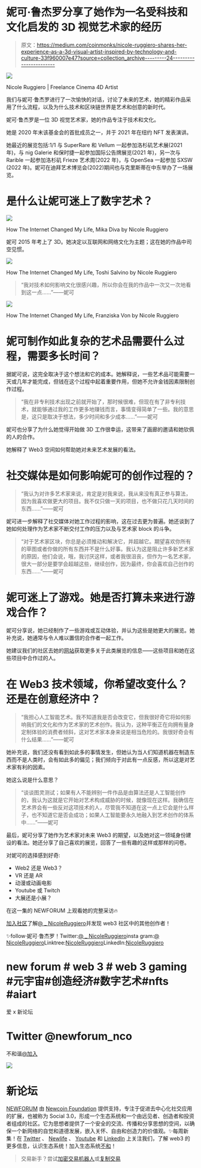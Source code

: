 # 妮可·鲁杰罗分享了她作为一名受科技和文化启发的 3D 视觉艺术家的经历

> 原文：<https://medium.com/coinmonks/nicole-ruggiero-shares-her-experience-as-a-3d-visual-artist-inspired-by-technology-and-culture-33f960007e47?source=collection_archive---------24----------------------->

![](img/cbf099d6e0b7d57606ee66a11da1ec2f.png)

Nicole Ruggiero | Freelance Cinema 4D Artist

我们与妮可·鲁杰罗进行了一次愉快的对话，讨论了未来的艺术，她的精彩作品采用了什么流程，以及为什么技术和区块链世界是艺术和创意的新时代。

妮可·鲁杰罗是一位 3D 视觉艺术家，她的作品专注于技术和文化。

她是 2020 年末该基金会的首批成员之一，并于 2021 年在纽约 NFT 发表演讲。

她最近的展览包括:1/1 与 SuperRare 和 Vellum 一起参加洛杉矶艺术展(2021 年)，与 nig Galerie 和保时捷一起参加国际公告牌展览(2021 年)，另一次与 Rarible 一起参加洛杉矶 Frieze 艺术周(2022 年)，与 OpenSea 一起参加 SXSW (2022 年)。妮可在迪拜艺术博览会(2022)期间也与克里斯蒂在中东举办了一场展览。

# 是什么让妮可迷上了数字艺术？

![](img/2521dffe0b2213badee684e895dab7df.png)

How The Internet Changed My Life, Mika Diva by Nicole Ruggiero

妮可 2015 年考上了 3D。她决定以互联网和网络文化为主题；这在她的作品中司空见惯。

![](img/00fcf2e82cda0abebbd088f13171df89.png)

How The Internet Changed My Life, Toshi Salvino by Nicole Ruggiero

> “我对技术如何影响文化很感兴趣，所以你会在我的作品中一次又一次地看到这一点……”——妮可

![](img/d9a655ee2d20f9154ac877a0e785a0bd.png)

How The Internet Changed My Life, Franziska Von by Nicole Ruggiero

# **妮可制作如此复杂的艺术品需要什么过程，需要多长时间？**

据妮可说，这完全取决于这个想法和它的成本。她解释说，一些艺术品可能需要一天或几年才能完成，但钱在这个过程中起着重要作用，但她不允许金钱因素限制创作过程。

> “我在非专利技术出现之前就开始了，那时候很难，但现在有了非专利技术，就能够通过我的工作更多地赚钱而言，事情变得简单了一些。我的意思是，这只是取决于想法，多少时间和多少成本……”——妮可

妮可也分享了为什么她觉得开始做 3D 工作很幸运，这带来了画廊的邀请和她钦佩的人的合作。

她解释了 Web3 空间如何帮助她对未来艺术发展的看法。

# **社交媒体是如何影响妮可的创作过程的？**

> “我认为对许多艺术家来说，肯定是对我来说，我从来没有真正参与算法，因为我喜欢做更大的项目。我不仅只做一天的项目，也不做只花几天时间的东西……”——妮可

妮可进一步解释了社交媒体对她工作过程的影响，这在过去更为普遍。她还谈到了她如何处理作为艺术家不断交付工作的压力以及与艺术家 block 的斗争。

> “对于艺术家区块，你总是必须推动和解决它，并超越它。期望喜欢你所有的草图或者你做的所有东西并不是什么好事。我认为这是阻止许多新艺术家的原因，他们会说，哦，我讨厌这样，或者我很沮丧，但作为一名艺术家，很大一部分是要学会超越这些，继续创作，因为最终，你会喜欢自己创作的东西……”——妮可

# 妮可迷上了游戏。她是否打算未来进行游戏合作？

妮可分享说，她已经制作了一些游戏或互动体验，并认为这些是她更大的展览。她补充说，她通常与令人难以置信的合作者一起工作。

她建议我们的社区去她的[网站](https://nicoleruggiero.com/)获取更多关于此类展览的信息——这些项目和她在这些项目中合作过的人。

# **在 Web3 技术领域，你希望改变什么？还是在创意经济中？**

> “我担心人工智能艺术。我不知道我是否会改变它，但我很好奇它将如何影响我们的文化和作为艺术家的艺术创作。我认为，这种平衡正在向拥有量身定制体验的消费者倾斜，这对艺术家本身来说是相当危险的。我很好奇会有什么结果……”——妮可

她补充说，我们还没有看到如此多的事情发生，但她认为当人们知道机器在制造东西而不是人类时，会有如此多的偏见；我们倾向于对此有一点反感，所以这是对艺术家有利的因素。

她这么说是什么意思？

> “谈谈图灵测试；如果有人不能辨别一件作品是由算法还是人工智能创作的，我认为这就是它开始对艺术构成威胁的时候，就像现在这样。我确信在艺术界会有一些反对这项技术的人，尽管我不知道在这一点上它会是什么样子，也不知道它是否会成功；如果人工智能要永久地融入到艺术创作的体系中……”——妮可

最后，妮可分享了她作为艺术家对未来 Web3 的期望，以及她对这一领域身份建设的看法。她还分享了自己喜欢的展览，回答了一些有趣的这样或那样的问卷。

对妮可的选择感到好奇:

*   Web2 还是 Web3？
*   VR 还是 AR
*   动漫或动画电影
*   Youtube 或 Twitch
*   大展还是小展？

在这一集的 NEWFORUM 上观看她的完整采访🔥

[加入社区](https://twitter.com/newforum_nco)了解[@ _ NicoleRuggiero](https://twitter.com/_NicoleRuggiero)并发现 web3 社区中的其他创作者！

✨follow·妮可·鲁杰罗！Twitter:[@ _ NicoleRuggiero](https://twitter.com/_NicoleRuggiero)insta gram:[@ NicoleRuggiero](https://www.instagram.com/stories/nicoleruggiero/2937462901128387483/)Linktree:[NicoleRuggiero](https://linktr.ee/nicoleruggiero)LinkedIn:[NicoleRuggiero](https://www.linkedin.com/in/nicole-ruggiero-52202168/)

# new forum # web 3 # web 3 gaming #元宇宙#创造经济#数字艺术#nfts #aiart

爱 x 新论坛

# Twitter @newforum_nco

不和谐[@加入](https://discord.gg/2K8tvVh8tM)

![](img/581fa0dadf192ffbba23cd90fd6c3fcd.png)

# 新论坛

[NEWFORUM](https://newforum.notion.site/newforum/Welcome-to-NEWFORUM-48f9661398ec4ec6a1af37fcc96dc926) 由 [Newcoin Foundation](https://newcoin.org/) 提供支持，专注于促进去中心化社交应用的扩展，也被称为 Social 3.0，形成一个生态系统和一个由远见者、创造者和投资者组成的社区。它为思想者提供了一个安全的交流、传播和分享思想的空间，以确保一个新网络的自觉和道德发展，嵌入关怀、自由和创造力的价值观。✨每周新集！在 [Twitter](https://twitter.com/newforum_nco) 、 [Newlife](https://newlife.io/) 、 [Youtube](https://www.youtube.com/channel/UCWvHyau1nIJBffmaaj6FmbQ) 和 [LinkedIn](https://www.linkedin.com/showcase/newforum/) 上关注我们，了解 web3 的更多信息，认识生态系统！加入生态系统[不和](https://discord.gg/DHepA4WTkN)！

> 交易新手？尝试[加密交易机器人](/coinmonks/crypto-trading-bot-c2ffce8acb2a)或[复制交易](/coinmonks/top-10-crypto-copy-trading-platforms-for-beginners-d0c37c7d698c)